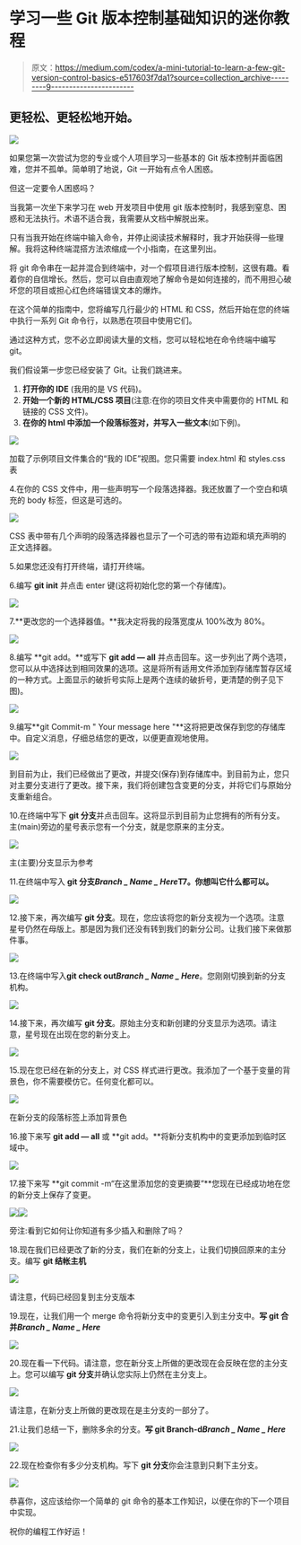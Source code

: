 # 学习一些 Git 版本控制基础知识的迷你教程

> 原文：<https://medium.com/codex/a-mini-tutorial-to-learn-a-few-git-version-control-basics-e517603f7da1?source=collection_archive---------9----------------------->

## 更轻松、更轻松地开始。

![](img/9cfbb43d5de84c686195c8a5536b7e20.png)

如果您第一次尝试为您的专业或个人项目学习一些基本的 Git 版本控制并面临困难，您并不孤单。简单明了地说，Git 一开始有点令人困惑。

但这一定要令人困惑吗？

当我第一次坐下来学习在 web 开发项目中使用 git 版本控制时，我感到窒息、困惑和无法执行。术语不适合我，我需要从文档中解脱出来。

只有当我开始在终端中输入命令，并停止阅读技术解释时，我才开始获得一些理解。我将这种终端混搭方法浓缩成一个小指南，在这里列出。

将 git 命令串在一起并混合到终端中，对一个假项目进行版本控制，这很有趣。看着你的自信增长。然后，您可以自由直观地了解命令是如何连接的，而不用担心破坏您的项目或担心红色终端错误文本的爆炸。

在这个简单的指南中，您将编写几行最少的 HTML 和 CSS，然后开始在您的终端中执行一系列 Git 命令行，以熟悉在项目中使用它们。

通过这种方式，您不必立即阅读大量的文档，您可以轻松地在命令终端中编写 git。

我们假设第一步您已经安装了 Git。让我们跳进来。

1.  **打开你的 IDE** (我用的是 VS 代码)。
2.  **开始一个新的 HTML/CSS 项目**(注意:在你的项目文件夹中需要你的 HTML 和链接的 CSS 文件)。
3.  **在你的 html 中添加一个段落标签对，并写入一些文本**(如下例)。

![](img/6e79e1a71fd87f1fa886dc66bde38084.png)

加载了示例项目文件集合的“我的 IDE”视图。您只需要 index.html 和 styles.css 表

4.在你的 CSS 文件中，用一些声明写一个段落选择器。我还放置了一个空白和填充的 body 标签，但这是可选的。

![](img/06f998b789b574bc376cc27463c37ddd.png)

CSS 表中带有几个声明的段落选择器也显示了一个可选的带有边距和填充声明的正文选择器。

5.如果您还没有打开终端，请打开终端。

6.编写 **git init** 并点击 enter 键(这将初始化您的第一个存储库)。

![](img/38c5fd7614fc7f01068c0ea9fef407bf.png)

7.**更改您的一个选择器值。**我决定将我的段落宽度从 100%改为 80%。

![](img/fa162ffe4e5cfb1e4be5dbcbdca07d93.png)

8.编写 **git add。**或写下 **git add — all** 并点击回车。这一步列出了两个选项，您可以从中选择达到相同效果的选项。这是将所有适用文件添加到存储库暂存区域的一种方式。上面显示的破折号实际上是两个连续的破折号，更清楚的例子见下图)。

![](img/be191f839522e9d55b55ec265b5d69c6.png)

9.编写**git Commit-m " Your message here "**这将把更改保存到您的存储库中。自定义消息，仔细总结您的更改，以便更直观地使用。

![](img/3c0242ebe59f91a95e60bdb8a1c1a34f.png)

到目前为止，我们已经做出了更改，并提交(保存)到存储库中。到目前为止，您只对主要分支进行了更改。接下来，我们将创建包含变更的分支，并将它们与原始分支重新组合。

10.在终端中写下 **git 分支**并点击回车。这将显示到目前为止您拥有的所有分支。主(main)旁边的星号表示您有一个分支，就是您原来的主分支。

![](img/e6c565eca4e429bea1f2d5ebe0fdf709.png)

主(主要)分支显示为参考

11.在终端中写入 **git 分支*Branch _ Name _ Here*T7。你想叫它什么都可以。**

![](img/c2c2b3abf6a30c540521f5ba5a4162c2.png)

12.接下来，再次编写 **git 分支**。现在，您应该将您的新分支视为一个选项。注意星号仍然在母版上。那是因为我们还没有转到我们的新分公司。让我们接下来做那件事。

![](img/b074a436152b289b58e951ea3f150a21.png)

13.在终端中写入**git check out*Branch _ Name _ Here***。您刚刚切换到新的分支机构。

![](img/15e51143e576d5c23a39d2386be051fa.png)

14.接下来，再次编写 **git 分支**。原始主分支和新创建的分支显示为选项。请注意，星号现在出现在您的新分支上。

![](img/3d6f43190a0a3fe8604d471a1c077d32.png)

15.现在您已经在新的分支上，对 CSS 样式进行更改。我添加了一个基于变量的背景色，你不需要模仿它。任何变化都可以。

![](img/3a5456b2dc50e234fb2f592f4e3b2e7d.png)

在新分支的段落标签上添加背景色

16.接下来写 **git add — all** 或 **git add。**将新分支机构中的变更添加到临时区域中。

![](img/eb485a35aa1f38b191140866bb149c89.png)

17.接下来写 **git commit -m“在这里添加您的变更摘要”**您现在已经成功地在您的新分支上保存了变更。

![](img/02a96c586bca22e0fef110e52ce21eb7.png)![](img/4378ff23c6e7a68e9d3457d2d8fdda0c.png)

旁注:看到它如何让你知道有多少插入和删除了吗？

18.现在我们已经更改了新的分支，我们在新的分支上，让我们切换回原来的主分支。编写 **git 结帐主机**

![](img/fd9ec71ace30ba30547d00810cb8d226.png)

请注意，代码已经回复到主分支版本

19.现在，让我们用一个 merge 命令将新分支中的变更引入到主分支中。**写 git 合并*Branch _ Name _ Here***

![](img/32292670ebc30512ba88f6e78807a27d.png)

20.现在看一下代码。请注意，您在新分支上所做的更改现在会反映在您的主分支上。您可以编写 **git 分支**并确认您实际上仍然在主分支上。

![](img/c9c128588807a52e606e2b61fd04f551.png)

请注意，在新分支上所做的更改现在是主分支的一部分了。

21.让我们总结一下，删除多余的分支。**写 git Branch-d*Branch _ Name _ Here***

![](img/2eee30f02bc1ba6ffe1722a297d6252e.png)

22.现在检查你有多少分支机构。写下 **git 分支**你会注意到只剩下主分支。

![](img/43b3d317f4f7555d54506ceec1aa1ea1.png)

恭喜你，这应该给你一个简单的 git 命令的基本工作知识，以便在你的下一个项目中实现。

祝你的编程工作好运！